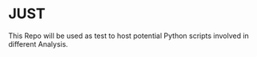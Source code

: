# JUST

This Repo will be used as test to host potential Python scripts involved in different Analysis.
